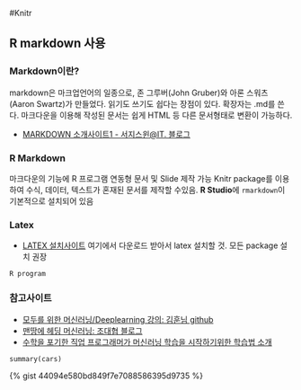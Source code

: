 #Knitr
## R markdown 사용
### Markdown이란?
markdown은 마크업언어의 일종으로, 존 그루버(John Gruber)와 아론 스워츠 (Aaron Swartz)가 만들었다. 읽기도 쓰기도 쉽다는 장점이 있다. 확장자는 .md를 쓴다. 마크다운을 이용해 작성된 문서는 쉽게 HTML 등 다른 문서형태로 변환이 가능하다. 
- [MARKDOWN 소개사이트1 - 서지스윈@IT. 블로그](http://sergeswin.com/1013)

### R Markdown 
마크다운의 기능에 R 프로그램 연동형 문서 및 Slide 제작 가능
Knitr package를 이용하여 수식, 데이터, 텍스트가 혼재된 문서를 제작할 수있음. 
**R Studio**에 `rmarkdown`이 기본적으로 설치되어 있음

### Latex
- [LATEX 설치사이트](http://www.ktug.org) 여기에서 다운로드 받아서 latex 설치할 것. 모든 package 설치 권장

```
R program
```

### 참고사이트
- [모두를 위한 머신러닝/Deeplearning 강의: 김훈님 github](https://hunkim.github.io/ml/)
- [맨땅에 헤딩 머신러닝: 조대협 블로그](http://bcho.tistory.com/966)
- [수학을 포기한 직업 프로그래머가 머신러닝 학습을 시작하기위한 학습법 소개](http://www.moreagile.net/2015/05/how-to-start-machine-learning-study.html)

<script src="https://gist.github.com/smmyoung/44094e580bd849f7e7088586395d9735.js"></script>

```{r cars}
summary(cars)
```


{% gist 44094e580bd849f7e7088586395d9735 %}
